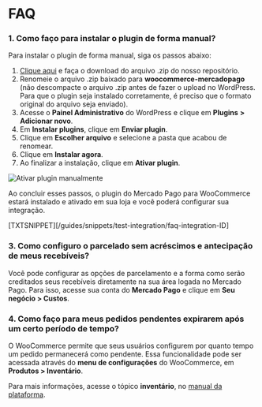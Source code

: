 # FAQ

### 1. Como faço para instalar o plugin de forma manual?

Para instalar o plugin de forma manual, siga os passos abaixo: 

1. [Clique aqui](https://github.com/mercadopago/cart-woocommerce/archive/master.zip) e faça o download do arquivo .zip do nosso repositório.
2. Renomeie o arquivo .zip baixado para **woocommerce-mercadopago** (não descompacte o arquivo .zip antes de fazer o upload no WordPress. Para que o plugin seja instalado corretamente, é preciso que o formato original do arquivo seja enviado).
3. Acesse o **Painel Administrativo** do WordPress e clique em **Plugins** **> Adicionar novo**.
4. Em **Instalar plugins**, clique em **Enviar plugin**.
5. Clique em **Escolher arquivo** e selecione a pasta que acabou de renomear.
6. Clique em **Instalar agora**.
7. Ao finalizar a instalação, clique em **Ativar plugin**.

![Ativar plugin manualmente](woocomerce/pt_envio_manual.gif)

Ao concluir esses passos, o plugin do Mercado Pago para WooCommerce estará instalado e ativado em sua loja e você poderá configurar sua integração.

[TXTSNIPPET][/guides/snippets/test-integration/faq-integration-ID]

### 3. Como configuro o parcelado sem acréscimos e antecipação de meus recebíveis?

Você pode configurar as opções de parcelamento e a forma como serão creditados seus recebíveis diretamente na sua área logada no Mercado Pago. Para isso, acesse sua conta do **Mercado Pago** e clique em **Seu negócio > Custos**.

### 4. Como faço para meus pedidos pendentes expirarem após um certo período de tempo?

O WooCommerce permite que seus usuários configurem por quanto tempo um pedido permanecerá como pendente. Essa funcionalidade pode ser acessada através do **menu de configurações** do WooCommerce, em  **Produtos > Inventário**.

Para mais informações, acesse o tópico **inventário**, no [manual da plataforma](https://docs.woocommerce.com/document/perguntas-frequentes-sobre-reservas/).